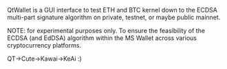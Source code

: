 QtWallet is a GUI interface to test ETH and BTC kernel down to the ECDSA multi-part signature algorithm on private, testnet, or maybe public mainnet.

NOTE: for experimental purposes only. To ensure the feasibility of the ECDSA (and EdDSA) algorithm within the MS Wallet across various cryptocurrency platforms.

QT->Cute->Kawai->KeAi :)
